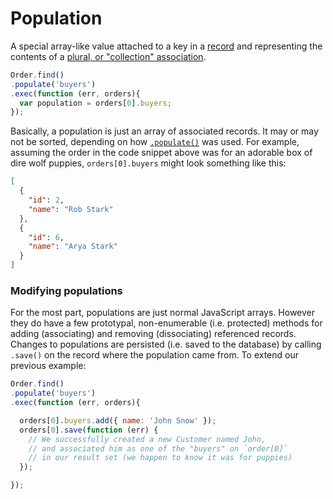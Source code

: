# Population

A special array-like value attached to a key in a [record]() and representing the contents of a [plural, or "collection" association]().


```js
Order.find()
.populate('buyers')
.exec(function (err, orders){
  var population = orders[0].buyers;
});
```

Basically, a population is just an array of associated records.  It may or may not be sorted, depending on how [`.populate()`]() was used.  For example, assuming the order in the code snippet above was for an adorable box of dire wolf puppies, `orders[0].buyers` might look something like this:

```json
[
  {
    "id": 2,
    "name": "Rob Stark"
  },
  {
    "id": 6,
    "name": "Arya Stark"
  }
]
```





### Modifying populations

For the most part, populations are just normal JavaScript arrays.  However they do have a few prototypal, non-enumerable (i.e. protected) methods for adding (associating) and removing (dissociating) referenced records.  Changes to populations are persisted (i.e. saved to the database) by calling `.save()` on the record where the population came from.  To extend our previous example:

```js
Order.find()
.populate('buyers')
.exec(function (err, orders){

  orders[0].buyers.add({ name: 'John Snow' });
  orders[0].save(function (err) {
    // We successfully created a new Customer named John,
    // and associated him as one of the "buyers" on `order[0]`
    // in our result set (we happen to know it was for puppies)
  });

});
```





<docmeta name="uniqueID" value="populations790682">
<docmeta name="displayName" value="Populations">

